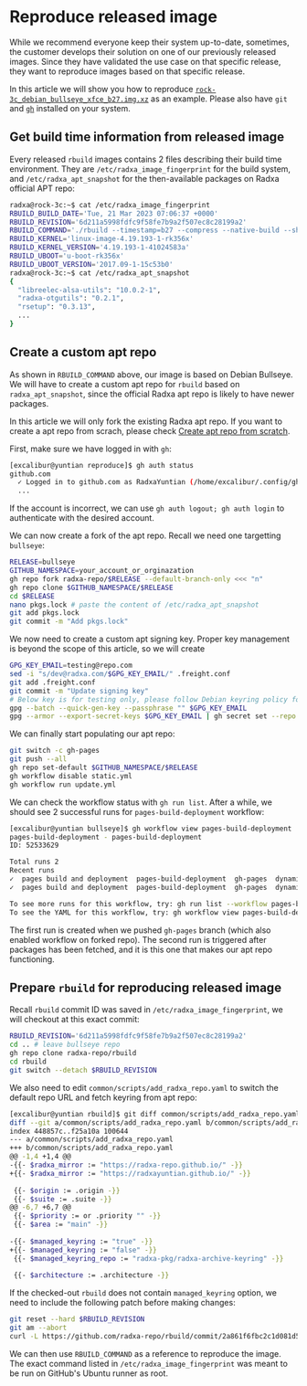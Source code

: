 # Reproduce released image

While we recommend everyone keep their system up-to-date, sometimes, the customer develops their solution on one of our previously released images. Since they have validated the use case on that specific release, they want to reproduce images based on that specific release.

In this article we will show you how to reproduce [`rock-3c_debian_bullseye_xfce_b27.img.xz`](https://github.com/radxa-build/rock-3c/releases/tag/20230321-0636) as an example. Please also have `git` and [`gh`](https://cli.github.com/) installed on your system.

## Get build time information from released image

Every released `rbuild` images contains 2 files describing their build time environment. They are `/etc/radxa_image_fingerprint` for the build system, and `/etc/radxa_apt_snapshot` for the then-available packages on Radxa official APT repo:

```bash
radxa@rock-3c:~$ cat /etc/radxa_image_fingerprint
RBUILD_BUILD_DATE='Tue, 21 Mar 2023 07:06:37 +0000'
RBUILD_REVISION='6d211a5998fdfc9f58fe7b9a2f507ec8c28199a2'
RBUILD_COMMAND='./rbuild --timestamp=b27 --compress --native-build --shrink --root-override rock-3c bullseye xfce'
RBUILD_KERNEL='linux-image-4.19.193-1-rk356x'
RBUILD_KERNEL_VERSION='4.19.193-1-41024583a'
RBUILD_UBOOT='u-boot-rk356x'
RBUILD_UBOOT_VERSION='2017.09-1-15c53b0'
radxa@rock-3c:~$ cat /etc/radxa_apt_snapshot 
{
  "libreelec-alsa-utils": "10.0.2-1",
  "radxa-otgutils": "0.2.1",
  "rsetup": "0.3.13",
  ...
}
```

## Create a custom apt repo

As shown in `RBUILD_COMMAND` above, our image is based on Debian Bullseye. We will have to create a custom apt repo for `rbuild` based on `radxa_apt_snapshot`, since the official Radxa apt repo is likely to have newer packages.

In this article we will only fork the existing Radxa apt repo. If you want to create a apt repo from scrach, please check [Create apt repo from scratch](apt.md).

First, make sure we have logged in with `gh`:

```bash
[excalibur@yuntian reproduce]$ gh auth status
github.com
  ✓ Logged in to github.com as RadxaYuntian (/home/excalibur/.config/gh/hosts.yml)
  ...
```

If the account is incorrect, we can use `gh auth logout; gh auth login` to authenticate with the desired account.

We can now create a fork of the apt repo. Recall we need one targetting `bullseye`:

```bash
RELEASE=bullseye
GITHUB_NAMESPACE=your_account_or_orginazation
gh repo fork radxa-repo/$RELEASE --default-branch-only <<< "n"
gh repo clone $GITHUB_NAMESPACE/$RELEASE
cd $RELEASE
nano pkgs.lock # paste the content of /etc/radxa_apt_snapshot
git add pkgs.lock
git commit -m "Add pkgs.lock"
```

We now need to create a custom apt signing key. Proper key management is beyond the scope of this article, so we will create 

```bash
GPG_KEY_EMAIL=testing@repo.com
sed -i "s/dev@radxa.com/$GPG_KEY_EMAIL/" .freight.conf
git add .freight.conf
git commit -m "Update signing key"
# Below key is for testing only, please follow Debian keyring policy for production usage
gpg --batch --quick-gen-key --passphrase "" $GPG_KEY_EMAIL
gpg --armor --export-secret-keys $GPG_KEY_EMAIL | gh secret set --repo $GITHUB_NAMESPACE/$RELEASE GPG_KEY
```

We can finally start populating our apt repo:

```bash
git switch -c gh-pages
git push --all
gh repo set-default $GITHUB_NAMESPACE/$RELEASE
gh workflow disable static.yml
gh workflow run update.yml
```

We can check the workflow status with `gh run list`. After a while, we should see 2 successful runs for `pages-build-deployment` workflow:

```bash
[excalibur@yuntian bullseye]$ gh workflow view pages-build-deployment
pages-build-deployment - pages-build-deployment
ID: 52533629

Total runs 2
Recent runs
✓  pages build and deployment  pages-build-deployment  gh-pages  dynamic  4538811569
✓  pages build and deployment  pages-build-deployment  gh-pages  dynamic  4538785650

To see more runs for this workflow, try: gh run list --workflow pages-build-deployment
To see the YAML for this workflow, try: gh workflow view pages-build-deployment --yaml
```

The first run is created when we pushed `gh-pages` branch (which also enabled workflow on forked repo). The second run is triggered after packages has been fetched, and it is this one that makes our apt repo functioning.

## Prepare `rbuild` for reproducing released image

Recall `rbuild` commit ID was saved in `/etc/radxa_image_fingerprint`, we will checkout at this exact commit:

```bash
RBUILD_REVISION='6d211a5998fdfc9f58fe7b9a2f507ec8c28199a2'
cd .. # leave bullseye repo
gh repo clone radxa-repo/rbuild
cd rbuild
git switch --detach $RBUILD_REVISION
```

We also need to edit `common/scripts/add_radxa_repo.yaml` to switch the default repo URL and fetch keyring from apt repo:

```bash
[excalibur@yuntian rbuild]$ git diff common/scripts/add_radxa_repo.yaml
diff --git a/common/scripts/add_radxa_repo.yaml b/common/scripts/add_radxa_repo.yaml
index 448857c..f25a10a 100644
--- a/common/scripts/add_radxa_repo.yaml
+++ b/common/scripts/add_radxa_repo.yaml
@@ -1,4 +1,4 @@
-{{- $radxa_mirror := "https://radxa-repo.github.io/" -}}
+{{- $radxa_mirror := "https://radxayuntian.github.io/" -}}
 
 {{- $origin := .origin -}}
 {{- $suite := .suite -}}
@@ -6,7 +6,7 @@
 {{- $priority := or .priority "" -}}
 {{- $area := "main" -}}
 
-{{- $managed_keyring := "true" -}}
+{{- $managed_keyring := "false" -}}
 {{- $managed_keyring_repo := "radxa-pkg/radxa-archive-keyring" -}}
 
 {{- $architecture := .architecture -}}
```

If the checked-out `rbuild` does not contain `managed_keyring` option, we need to include the following patch before making changes:

```bash
git reset --hard $RBUILD_REVISION
git am --abort
curl -L https://github.com/radxa-repo/rbuild/commit/2a861f6fbc2c1d081d5d83aabfc99bda4abd38d3.patch | git am
```

We can then use `RBUILD_COMMAND` as a reference to reproduce the image. The exact command listed in `/etc/radxa_image_fingerprint` was meant to be run on GitHub's Ubuntu runner as root.
